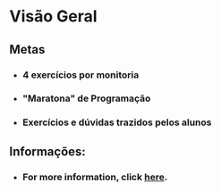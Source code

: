 # Visão Geral

## Metas
- ### 4 exercícios por monitoria
- ### "Maratona" de Programação
- ### Exercícios e dúvidas trazidos pelos alunos

## Informações:
- ### For more information, click [here](https://github.com/Azure/azure-content/blob/master/contributor-guide/contributor-guide-index.md).




